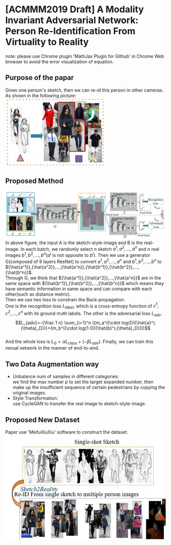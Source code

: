 # [ACMMM2019 Draft] A Modality Invariant Adversarial Network: Person Re-Identification From Virtuality to Reality
note: please use Chrome plugin 'MathJax Plugin for Github' in Chrome Web browser to avoid the error visualization of equation.

## Purpose of the papar
Given one person's sketch, then we can re-id this person in other cameras. As shown in the following picture:  
![purpose](./purpose.jpg)  

## Proposed Method
![network](./network.jpg)  
In above figure, the input A is the sketch-style-image and B is the real-image. In each batch, we randomly select n sketch $a^1,a^2,...,a^n$ and n real images $b^1,b^2,...,b^n$($a^i$ is not opposite to $b^i$). Then we use a generator G(composed of 9 layers ResNet) to convert $a^1,a^2,...,a^n$ and $b^1,b^2,...,b^n$ to ${\hat{a^1}},{\hat{a^2}},...,{\hat{a^n}},{\hat{b^1}},{\hat{b^2}},...,{\hat{b^n}}$.  
Through G, we think that ${\hat{a^1}},{\hat{a^2}},...,{\hat{a^n}}$ are in the same space with ${\hat{b^1}},{\hat{b^2}},...,{\hat{b^n}}$ which means they have semantic information in same space and can compare with each other(such as distance metric).   
Then we use two loss to constrain the Back-propagation.  
One is the recognition loss $L_{label}$, which is a cross-entropy function of $c^1,c^2,...,c^n$ with its ground-truth labels.
The other is the adversarial loss $L_{adv}$.  
$$L_{adv}=-{\frac 1 n} \sum_{i=1}^n ({m_a^i}\cdot log{D({\hat{a}^i;{\theta}_D})}+{m_b^i}\cdot log(1-D({\hat{b}^i;{\theta}_D})))$$  
And the whole loss is $L_G={\alpha}L_{class}+(-{\beta}L_{adv})$.
Finally, we can train this nerual network in the manner of end-to-end.

## Two Data Augmentation way
+ Unbalance num of samples in different categories:  
we find the max number $p$ to set the target expanded number, then make up the insufficient sequence of certain pedestrians by copying the original images. 
+ Style Transformation:  
use CycleGAN to transfer the real image to sketch-style-image.

## Proposed New Dataset
Paper use 'MeituXiuXiu' software to construct the dataset.  
![dataset](./dataset.jpg) 
